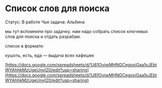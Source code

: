 # Список слов для поиска

Статус: В работе
Чья задача: Альбина

мы тут вспомнили про задачку. нам надо собрать список ключевых слов для поиска и отдать разрабам.

список в формате:

кушоть, есть, еда  — выдача всех кафешек

[https://docs.google.com/spreadsheets/d/1J61OviwMHNGCegoxjGaa1xJEbtWYAhhkMzUgeUnyI20/edit?usp=sharing](https://docs.google.com/spreadsheets/d/1J61OviwMHNGCegoxjGaa1xJEbtWYAhhkMzUgeUnyI20/edit?usp=sharing)
